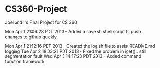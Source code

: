 CS360-Project
=============

Joel and I's Final Project for CS 360

Mon Apr  1 21:06:28 PDT 2013 - Added a save.sh shell script to push changes to github quickly.

Mon Apr  1 21:12:16 PDT 2013 - Created the log.sh file to assist README.md logging
Tue Apr  2 18:03:21 PDT 2013 - Fixed the problem in iget().. still segmentation fault
Wed Apr  3 14:17:23 PDT 2013 - Added command function framework
